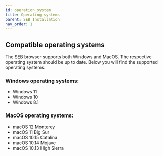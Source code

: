 ```yaml
---
id: operation_system
title: Operating systems
parent: SEB Installation
nav_order: 1
---
```


## Compatible operating systems

The SEB browser supports both Windows and MacOS. The respective operating system should be up to date. Below you will find the supported operating systems.

### Windows operating systems:
* Windows 11
* Windows 10
* Windows 8.1

### MacOS operating systems:
* macOS 12 Monterey
* macOS 11 Big Sur
* macOS 10.15 Catalina
* macOS 10.14 Mojave
* macOS 10.13 High Sierra

